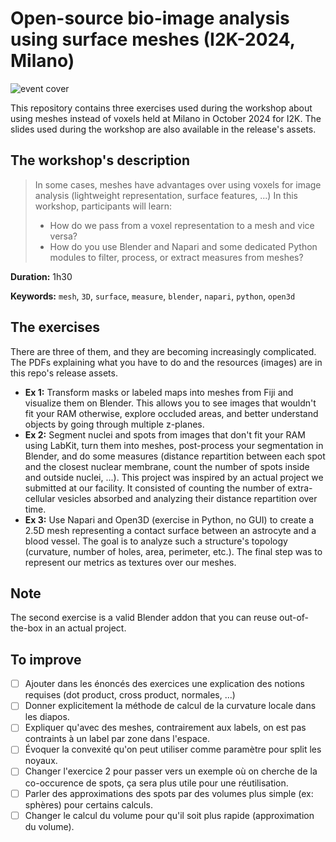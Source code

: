# Open-source bio-image analysis using surface meshes (I2K-2024, Milano)

![event cover](https://events.humantechnopole.it/event/1/logo-3075248334.png)

This repository contains three exercises used during the workshop about using meshes instead of voxels held at Milano in October 2024 for I2K.
The slides used during the workshop are also available in the release's assets.

## The workshop's description

> In some cases, meshes have advantages over using voxels for image analysis (lightweight representation, surface features, ...)
> In this workshop, participants will learn:
> - How do we pass from a voxel representation to a mesh and vice versa?
> - How do you use Blender and Napari and some dedicated Python modules to filter, process, or extract measures from meshes?

**Duration:** 1h30

**Keywords:** `mesh`, `3D`, `surface`, `measure`, `blender`, `napari`, `python`, `open3d`

## The exercises

There are three of them, and they are becoming increasingly complicated.
The PDFs explaining what you have to do and the resources (images) are in this repo's release assets.

- **Ex 1:** Transform masks or labeled maps into meshes from Fiji and visualize them on Blender. This allows you to see images that wouldn't fit your RAM otherwise, explore occluded areas, and better understand objects by going through multiple z-planes.
- **Ex 2:** Segment nuclei and spots from images that don't fit your RAM using LabKit, turn them into meshes, post-process your segmentation in Blender, and do some measures (distance repartition between each spot and the closest nuclear membrane, count the number of spots inside and outside nuclei, ...). This project was inspired by an actual project we submitted at our facility. It consisted of counting the number of extra-cellular vesicles absorbed and analyzing their distance repartition over time.
- **Ex 3:** Use Napari and Open3D (exercise in Python, no GUI) to create a 2.5D mesh representing a contact surface between an astrocyte and a blood vessel. The goal is to analyze such a structure's topology (curvature, number of holes, area, perimeter, etc.). The final step was to represent our metrics as textures over our meshes.

## Note

The second exercise is a valid Blender addon that you can reuse out-of-the-box in an actual project.

## To improve

- [ ] Ajouter dans les énoncés des exercices une explication des notions requises (dot product, cross product, normales, ...)
- [ ] Donner explicitement la méthode de calcul de la curvature locale dans les diapos.
- [ ] Expliquer qu'avec des meshes, contrairement aux labels, on est pas contraints à un label par zone dans l'espace.
- [ ] Évoquer la convexité qu'on peut utiliser comme paramètre pour split les noyaux.
- [ ] Changer l'exercice 2 pour passer vers un exemple où on cherche de la co-occurence de spots, ça sera plus utile pour une réutilisation.
- [ ] Parler des approximations des spots par des volumes plus simple (ex: sphères) pour certains calculs.
- [ ] Changer le calcul du volume pour qu'il soit plus rapide (approximation du volume).
